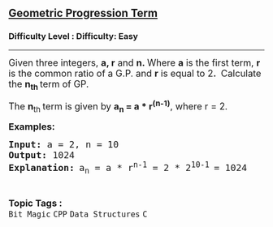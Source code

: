 <h2><a href="https://www.geeksforgeeks.org/problems/geometric-progression-term--151948/1&selectedLang=python3">Geometric Progression Term</a></h2><h3>Difficulty Level : Difficulty: Easy</h3><hr><div class="problems_problem_content__Xm_eO"><p><span style="font-size: 18px;">Given three integers, <strong>a, r</strong>&nbsp;and&nbsp;<strong>n.&nbsp;</strong>Where&nbsp;<strong>a</strong>&nbsp;is the first term, <strong>r</strong> is the common ratio of a G.P. and <strong>r</strong> is equal to 2<strong>.&nbsp;</strong>&nbsp;Calculate the&nbsp;<strong>n<sub>th&nbsp;</sub></strong>term of GP. </span></p>
<p><span style="font-size: 18px;">The <strong>n</strong><sub>th&nbsp;</sub>term is given by&nbsp;<strong>a<sub>n&nbsp;</sub>= a * r<sup>(n-1)</sup></strong>, where r = 2.</span></p>
<p><span style="font-size: 18px;"><strong>Examples:</strong><strong> </strong></span></p>
<pre><span style="font-size: 18px;"><strong>Input: </strong>a = 2, n = 10
<strong>Output: </strong>1024
<strong>Explanation:</strong><sub> </sub>a<sub>n</sub>&nbsp;= a * r<sup>n-1</sup>&nbsp;= 2 * 2<sup>10-1 </sup>= 1024</span>
</pre></div><br><p><span style=font-size:18px><strong>Topic Tags : </strong><br><code>Bit Magic</code>&nbsp;<code>CPP</code>&nbsp;<code>Data Structures</code>&nbsp;<code>C</code>&nbsp;
